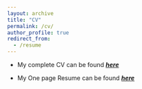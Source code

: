 ```yaml
---
layout: archive
title: "CV"
permalink: /cv/
author_profile: true
redirect_from:
  - /resume
---
```


* My complete CV can be found [_**here**_](https://drive.google.com/file/d/105cm5ba8yukV7O_6D-cb3ba3tFeEHsRy/view?usp=sharing)

* My One page Resume can be found [_**here**_](https://drive.google.com/file/d/1KJ0NF14cX1rylTal0RTAmx4Qg4kOjRxl/view?usp=sharing)
